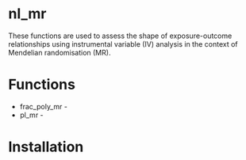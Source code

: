 # nl_mr
These functions are used to assess the shape of exposure-outcome relationships using instrumental variable (IV) analysis in the context of Mendelian randomisation (MR). 

# Functions
* frac_poly_mr -
* pl_mr -

# Installation
